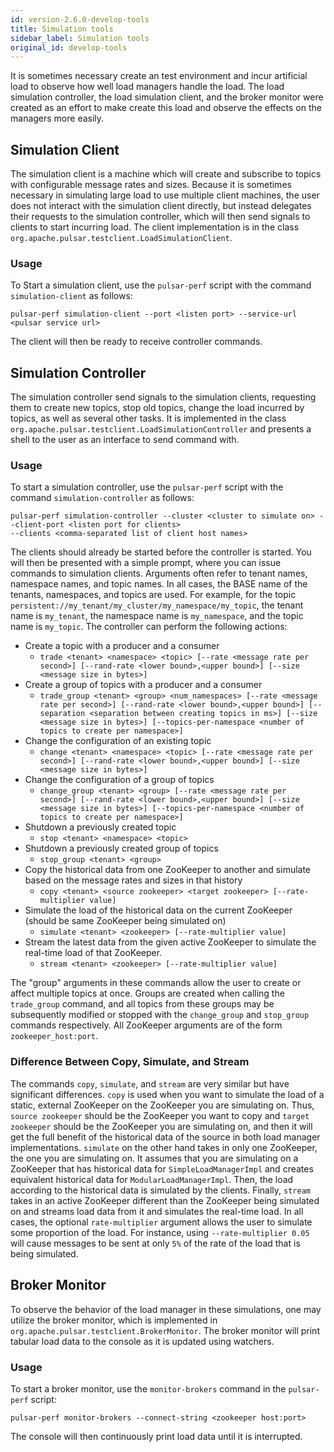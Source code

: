 ```yaml
---
id: version-2.6.0-develop-tools
title: Simulation tools
sidebar_label: Simulation tools
original_id: develop-tools
---
```


It is sometimes necessary create an test environment and incur artificial load to observe how well load managers
handle the load. The load simulation controller, the load simulation client, and the broker monitor were created as an
effort to make create this load and observe the effects on the managers more easily.

## Simulation Client
The simulation client is a machine which will create and subscribe to topics with configurable message rates and sizes.
Because it is sometimes necessary in simulating large load to use multiple client machines, the user does not interact
with the simulation client directly, but instead delegates their requests to the simulation controller, which will then
send signals to clients to start incurring load. The client implementation is in the class
`org.apache.pulsar.testclient.LoadSimulationClient`.

### Usage
To Start a simulation client, use the `pulsar-perf` script with the command `simulation-client` as follows:

```
pulsar-perf simulation-client --port <listen port> --service-url <pulsar service url>
```

The client will then be ready to receive controller commands.
## Simulation Controller
The simulation controller send signals to the simulation clients, requesting them to create new topics, stop old
topics, change the load incurred by topics, as well as several other tasks. It is implemented in the class
`org.apache.pulsar.testclient.LoadSimulationController` and presents a shell to the user as an interface to send
command with.

### Usage
To start a simulation controller, use the `pulsar-perf` script with the command `simulation-controller` as follows:

```
pulsar-perf simulation-controller --cluster <cluster to simulate on> --client-port <listen port for clients>
--clients <comma-separated list of client host names>
```

The clients should already be started before the controller is started. You will then be presented with a simple prompt,
where you can issue commands to simulation clients. Arguments often refer to tenant names, namespace names, and topic
names. In all cases, the BASE name of the tenants, namespaces, and topics are used. For example, for the topic
`persistent://my_tenant/my_cluster/my_namespace/my_topic`, the tenant name is `my_tenant`, the namespace name is
`my_namespace`, and the topic name is `my_topic`. The controller can perform the following actions:

* Create a topic with a producer and a consumer
    * `trade <tenant> <namespace> <topic> [--rate <message rate per second>]
    [--rand-rate <lower bound>,<upper bound>]
    [--size <message size in bytes>]`
* Create a group of topics with a producer and a consumer
    * `trade_group <tenant> <group> <num_namespaces> [--rate <message rate per second>]
    [--rand-rate <lower bound>,<upper bound>]
    [--separation <separation between creating topics in ms>] [--size <message size in bytes>]
    [--topics-per-namespace <number of topics to create per namespace>]`
* Change the configuration of an existing topic
    * `change <tenant> <namespace> <topic> [--rate <message rate per second>]
    [--rand-rate <lower bound>,<upper bound>]
    [--size <message size in bytes>]`
* Change the configuration of a group of topics
    * `change_group <tenant> <group> [--rate <message rate per second>] [--rand-rate <lower bound>,<upper bound>]
    [--size <message size in bytes>] [--topics-per-namespace <number of topics to create per namespace>]`
* Shutdown a previously created topic
    * `stop <tenant> <namespace> <topic>`
* Shutdown a previously created group of topics
    * `stop_group <tenant> <group>`
* Copy the historical data from one ZooKeeper to another and simulate based on the message rates and sizes in that
history
    * `copy <tenant> <source zookeeper> <target zookeeper> [--rate-multiplier value]`
* Simulate the load of the historical data on the current ZooKeeper (should be same ZooKeeper being simulated on)
    * `simulate <tenant> <zookeeper> [--rate-multiplier value]`
* Stream the latest data from the given active ZooKeeper to simulate the real-time load of that ZooKeeper.
    * `stream <tenant> <zookeeper> [--rate-multiplier value]`

The "group" arguments in these commands allow the user to create or affect multiple topics at once. Groups are created
when calling the `trade_group` command, and all topics from these groups may be subsequently modified or stopped
with the `change_group` and `stop_group` commands respectively. All ZooKeeper arguments are of the form
`zookeeper_host:port`.

### Difference Between Copy, Simulate, and Stream
The commands `copy`, `simulate`, and `stream` are very similar but have significant differences. `copy` is used when
you want to simulate the load of a static, external ZooKeeper on the ZooKeeper you are simulating on. Thus,
`source zookeeper` should be the ZooKeeper you want to copy and `target zookeeper` should be the ZooKeeper you are
simulating on, and then it will get the full benefit of the historical data of the source in both load manager
implementations. `simulate` on the other hand takes in only one ZooKeeper, the one you are simulating on. It assumes
that you are simulating on a ZooKeeper that has historical data for `SimpleLoadManagerImpl` and creates equivalent
historical data for `ModularLoadManagerImpl`. Then, the load according to the historical data is simulated by the
clients. Finally, `stream` takes in an active ZooKeeper different than the ZooKeeper being simulated on and streams
load data from it and simulates the real-time load. In all cases, the optional `rate-multiplier` argument allows the
user to simulate some proportion of the load. For instance, using `--rate-multiplier 0.05` will cause messages to
be sent at only `5%` of the rate of the load that is being simulated.

## Broker Monitor
To observe the behavior of the load manager in these simulations, one may utilize the broker monitor, which is
implemented in `org.apache.pulsar.testclient.BrokerMonitor`. The broker monitor will print tabular load data to the
console as it is updated using watchers.

### Usage
To start a broker monitor, use the `monitor-brokers` command in the `pulsar-perf` script:

```
pulsar-perf monitor-brokers --connect-string <zookeeper host:port>
```

The console will then continuously print load data until it is interrupted.

